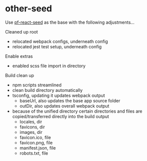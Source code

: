 # other-seed

Use [pf-react-seed](https://github.com/patternfly/patternfly-react-seed) as the base with the following adjustments...  

Cleaned up root
- relocated webpack configs, underneath config
- relocated jest test setup, underneath config

Enable extras
- enabled scss file import in directory

Build clean up
- npm scripts streamlined
- clean build directory automatically
- tsconfig, updating it updates webpack output
    - baseUrl, also updates the base app source folder
    - outDir, also updates overall webpack output
- because of the unified directory certain directories and files are copied/transferred directly into the build output
  - locales, dir
  - favicons, dir
  - images, dir
  - favicon.ico, file 
  - favicon.png, file
  - manifest.json, file
  - robots.txt, file
